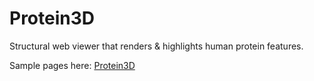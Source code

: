 # Protein3D

Structural web viewer that renders & highlights human protein features.

Sample pages here: [Protein3D](garimakapila.github.io/Protein3D)